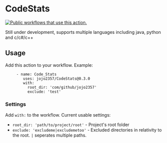 # CodeStats
<a href="https://github.com/search?o=desc&q=jojo2357%2FCodeStats+path%3A.github%2Fworkflows+language%3AYAML&s=&type=Code" target="_blank" title="Public workflows that use this action.">
     <img src="https://img.shields.io/endpoint?url=https%3A%2F%2Fapi-git-master.endbug.vercel.app%2Fapi%2Fgithub-actions%2Fused-by%3Faction%3Djojo2357%2FCodeStats%26badge%3Dtrue" alt="Public workflows that use this action.">
</a>

Still under development, supports multiple languages including java, python and c/c#/c++

## Usage
Add this action to your workflow. Example:
```
     - name: Code_Stats
        uses: jojo2357/CodeStats@0.3.0
        with:
          root_dir: 'com/github/jojo2357'
          exclude: 'test'
```

### Settings
Add `with:` to the workflow. Current usable settings:
- `root_dir: 'path/to/project/root'` - Project's root folder
- `exclude: 'excludeme|excludemetoo'` - Excluded directories in relativity to the root. `|` seperates multiple paths.
